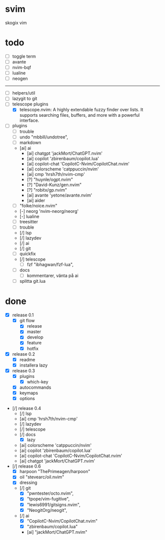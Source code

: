 # svim
skogix vim

# todo
- [ ] toggle term
- [ ] avante
- [ ] nvim-bqf
- [ ] lualine
- [ ] neogen
---
- [ ] helpers/util
- [ ] lazygit to git
- [ ] telescope plugins
  - [x] telescope.nvim: A highly extendable fuzzy finder over lists. It supports searching files, buffers, and more with a powerful interface.
- [ ] plugins
  - [ ] trouble
  - [ ] undo "mbbill/undotree",
  - [ ] markdown
  - [ai] ai
    - [ai] chatgpt 'jackMort/ChatGPT.nvim'
    - [ai] copilot 'zbirenbaum/copilot.lua'
    - [ai] copilot-chat 'CopilotC-Nvim/CopilotChat.nvim'
    - [ai] colorscheme 'catppuccin/nvim'
    - [ai] cmp 'hrsh7th/nvim-cmp'
    - [?] "huynle/ogpt.nvim"
    - [?] "David-Kunz/gen.nvim"
    - [?] "robitx/gp.nvim"
    - [ai] avante 'yetone/avante.nvim'
    - [ai] aider
  - [ ] "folke/noice.nvim"
  - [-] neorg 'nvim-neorg/neorg'
  - [-] lualine
  - [ ] treesitter
  - [ ] trouble
  - [/] lsp
  - [/] lazydev
  - [/] ai
  - [/] git
  - [ ] quickfix
  - [/] telescope
    - [ ] fzf "ibhagwan/fzf-lua",
  - [ ] docs
    - [ ] kommentarer, vänta på ai
  - [ ] splitta git.lua

# done
- [x] release 0.1
  - [x] git flow
    - [x] release
    - [x] master
    - [x] develop
    - [x] feature
    - [x] hotfix
- [x] release 0.2
  - [x] readme
  - [x] installera lazy
- [x] release 0.3
  - [x] plugins
    - [x] which-key
  - [x] autocommands
  - [x] keymaps
  - [x] options
- [/] release 0.4
  - [/] lsp
  - [ai] cmp 'hrsh7th/nvim-cmp'
  - [/] lazydev
  - [/] telescope
  - [/] docs
    - [x] lazy
  - [ai] colorscheme 'catppuccin/nvim'
  - [ai] copilot 'zbirenbaum/copilot.lua'
  - [ai] copilot-chat 'CopilotC-Nvim/CopilotChat.nvim'
  - [ai] chatgpt 'jackMort/ChatGPT.nvim'
- [/] release 0.6
  - [x] harpoon "ThePrimeagen/harpoon"
  - [x] oil "stevearc/oil.nvim"
  - [x] dressing
  - [/] git
    - [x] "pwntester/octo.nvim",
    - [x] "tpope/vim-fugitive",
    - [x] "lewis6991/gitsigns.nvim",
    - [x] "NeogitOrg/neogit",
  - [/] ai
    - [x] "CopilotC-Nvim/CopilotChat.nvim"
    - [x] "zbirenbaum/copilot.lua"
    - [ai] "jackMort/ChatGPT.nvim"
